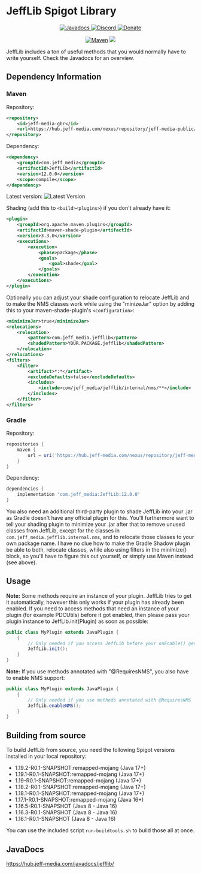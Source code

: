 # JeffLib Spigot Library

<!--- Buttons start -->
<p align="center">
  <a href="https://hub.jeff-media.com/javadocs/jefflib/">
    <img src="https://static.jeff-media.com/img/button_javadocs.png?3" alt="Javadocs">
  </a>
  <a href="https://discord.jeff-media.com/">
    <img src="https://static.jeff-media.com/img/button_discord.png?3" alt="Discord">
  </a>
  <a href="https://paypal.me/mfnalex">
    <img src="https://static.jeff-media.com/img/button_donate.png?3" alt="Donate">
  </a>
</p>
<!--- Buttons end -->

<p align="center">
<a href="https://hub.jeff-media.com/nexus/#browse/browse:jeff-media-public:com%2Fjeff_media%2FJeffLib">
  <img src="https://img.shields.io/maven-metadata/v?metadataUrl=https%3A%2F%2Fhub.jeff-media.com%2Fnexus%2Frepository%2Fjeff-media-public%2Fcom%2Fjeff_media%2FJeffLib%2Fmaven-metadata.xml" alt="Maven" /></a>
<img src="https://img.shields.io/github/last-commit/jeff-media-gbr/jefflib" />
</p>

JeffLib includes a ton of useful methods that you would normally have to write yourself. Check the Javadocs for an
overview.

## Dependency Information

### Maven
Repository:
```xml
<repository>
    <id>jeff-media-gbr</id>
    <url>https://hub.jeff-media.com/nexus/repository/jeff-media-public/</url>
</repository>
```
Dependency:
```xml
<dependency>
    <groupId>com.jeff_media</groupId>
    <artifactId>JeffLib</artifactId>
    <version>12.0.0</version>
    <scope>compile</scope>
</dependency>
```

Latest version: ![Latest Version](https://img.shields.io/maven-metadata/v?metadataUrl=https%3A%2F%2Fhub.jeff-media.com%2Fnexus%2Frepository%2Fjeff-media-public%2Fcom%2Fjeff_media%2FJeffLib%2Fmaven-metadata.xml) 

Shading (add this to ```<build><plugins>```) if you don't already have it:
```xml
<plugin>
    <groupId>org.apache.maven.plugins</groupId>
    <artifactId>maven-shade-plugin</artifactId>
    <version>3.3.0</version>
    <executions>
        <execution>
            <phase>package</phase>
            <goals>
                <goal>shade</goal>
            </goals>
        </execution>
    </executions>
</plugin>
```

Optionally you can adjust your shade configuration to relocate JeffLib and to make the NMS classes work while using the "minizeJar" option by adding this to your maven-shade-plugin's `<configuration>`:
```xml
<minimizeJar>true</minimizeJar>
<relocations>
    <relocation>
        <pattern>com.jeff_media.jefflib</pattern>
        <shadedPattern>YOUR.PACKAGE.jefflib</shadedPattern>
    </relocation>
</relocations>
<filters>
    <filter>
        <artifact>*:*</artifact>
        <excludeDefaults>false</excludeDefaults>
        <includes>
            <include>com/jeff_media/jefflib/internal/nms/**</include>
        </includes>
    </filter>
</filters>
```

### Gradle

Repository:
```groovy
repositories {
    maven {
        url = uri('https://hub.jeff-media.com/nexus/repository/jeff-media-public/')
    }
}
```

Dependency:
```groovy
dependencies {
    implementation 'com.jeff_media:JeffLib:12.0.0'
}
```

You also need an additional third-party plugin to shade JeffLib into your .jar as Gradle doesn't have any official plugin for this. You'll furthermore want to tell your shading plugin to minimize your .jar after that to remove unused classes from JeffLib, except for the classes in `com.jeff_media.jefflib.internal.nms`, and to relocate those classes to your own package name.  I have no clue how to make the Gradle Shadow plugin be able to both, relocate classes, while also using filters in the minimize() block, so you'll have to figure this out yourself, or simply use Maven instead (see above).


## Usage

**Note:** Some methods require an instance of your plugin. JeffLib tries to get it automatically, however this only
works if your plugin has already been enabled. If you need to access methods that need an instance of your plugin (for
example PDCUtils) before it got enabled, then please pass your plugin instance to JeffLib.init(Plugin) as soon as possible:

```java
public class MyPlugin extends JavaPlugin {
    {
        // Only needed if you access JeffLib before your onEnable() gets called
        JeffLib.init();
    }
}
```

**Note:** If you use methods annotated with "@RequiresNMS", you also have to enable NMS support:

```java
public class MyPlugin extends JavaPlugin {
    {
        // Only needed if you use methods annotated with @RequiresNMS
        JeffLib.enableNMS();
    }
}
```

## Building from source
To build JeffLib from source, you need the following Spigot versions installed in your local repository:

  - 1.19.2-R0.1-SNAPSHOT:remapped-mojang (Java 17+)
  - 1.19.1-R0.1-SNAPSHOT:remapped-mojang (Java 17+)
  - 1.19-R0.1-SNAPSHOT:remapped-mojang (Java 17+)
  - 1.18.2-R0.1-SNAPSHOT:remapped-mojang (Java 17+)
  - 1.18.1-R0.1-SNAPSHOT:remapped-mojang (Java 17+)
  - 1.17.1-R0.1-SNAPSHOT:remapped-mojang (Java 16+)
  - 1.16.5-R0.1-SNAPSHOT (Java 8 - Java 16)
  - 1.16.3-R0.1-SNAPSHOT (Java 8 - Java 16)
  - 1.16.1-R0.1-SNAPSHOT (Java 8 - Java 16)

You can use the included script `run-buildtools.sh` to build those all at once.

## JavaDocs

https://hub.jeff-media.com/javadocs/jefflib/
